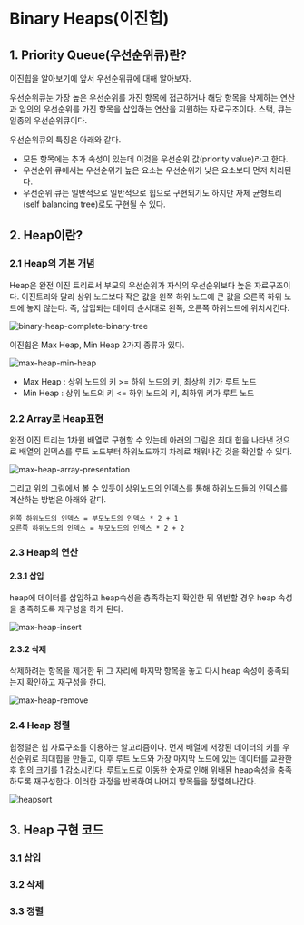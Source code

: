 # Binary Heaps(이진힙)

## 1. Priority Queue(우선순위큐)란?

이진힙을 알아보기에 앞서 우선순위큐에 대해 알아보자.

우선순위큐눈 가장 높은 우선순위를 가진 항목에 접근하거나 해당 항목을 삭제하는 연산과 임의의 우선순위를
가진 항목을 삽입하는 연산을 지원하는 자료구조이다. 스택, 큐는 일종의 우선순위큐이다.

우선순위큐의 특징은 아래와 같다.
- 모든 항목에는 추가 속성이 있는데 이것을 우선순위 값(priority value)라고 한다.
- 우선순위 큐에서는 우선순위가 높은 요소는 우선순위가 낮은 요소보다 먼저 처리된다.
- 우선순위 큐는 일반적으로 일반적으로 힙으로 구현되기도 하지만 자체 균형트리(self balancing tree)로도
구현될 수 있다.

## 2. Heap이란?

### 2.1 Heap의 기본 개념

Heap은 완전 이진 트리로서 부모의 우선순위가 자식의 우선순위보다 높은 자료구조이다. 이진트리와 달리 상위 노드보다 작은 값을 왼쪽 하위 노드에 큰 값을 오른쪽 하위 노드에 놓지 않는다. 즉, 삽입되는 데이터 순서대로 왼쪽, 오른쪽 하위노드에 위치시킨다.

![binary-heap-complete-binary-tree](https://github.com/walbatrossw/java-data-structures/blob/master/ch10-binary-heaps/img/binary-heap-complete-binary-tree.gif?raw=true)

이진힙은 Max Heap, Min Heap 2가지 종류가 있다.

![max-heap-min-heap](https://github.com/walbatrossw/java-data-structures/blob/master/ch10-binary-heaps/img/max-heap-min-heap.png?raw=true)

- Max Heap : 상위 노드의 키 >= 하위 노드의 키, 최상위 키가 루트 노드
- Min Heap : 상위 노드의 키 <= 하위 노드의 키, 최하위 키가 루트 노드

### 2.2 Array로 Heap표현

완전 이진 트리는 1차원 배열로 구현할 수 있는데 아래의 그림은 최대 힙을 나타낸 것으로 배열의 인덱스를 루트 노드부터 하위노드까지 차례로 채워나간 것을 확인할 수 있다.

![max-heap-array-presentation](https://github.com/walbatrossw/java-data-structures/blob/master/ch10-binary-heaps/img/max-heap-array-presentation.png?raw=true)

그리고 위의 그림에서 볼 수 있듯이 상위노드의 인덱스를 통해 하위노드들의 인덱스를 계산하는 방법은 아래와 같다.

```
왼쪽 하위노드의 인덱스 = 부모노드의 인덱스 * 2 + 1
오른쪽 하위노드의 인덱스 = 부모노드의 인덱스 * 2 + 2
```

### 2.3 Heap의 연산

#### 2.3.1 삽입

heap에 데이터를 삽입하고 heap속성을 충족하는지 확인한 뒤 위반할 경우 heap 속성을 충족하도록 재구성을 하게 된다.

![max-heap-insert](https://github.com/walbatrossw/java-data-structures/blob/master/ch10-binary-heaps/img/max-heap-insert.gif?raw=true)

#### 2.3.2 삭제

삭제하려는 항목을 제거한 뒤 그 자리에 마지막 항목을 놓고 다시 heap 속성이 충족되는지 확인하고 재구성을 한다.

![max-heap-remove](https://github.com/walbatrossw/java-data-structures/blob/master/ch10-binary-heaps/img/max-heap-remove.gif?raw=true)

### 2.4 Heap 정렬

힙정렬은 힙 자료구조를 이용하는 알고리즘이다. 먼저 배열에 저장된 데이터의 키를 우선순위로 최대힙을 만들고, 이후 루트 노드와 가장 마지막 노드에 있는 데이터를 교환한 후 힙의 크기를 1 감소시킨다. 루트노드로 이동한 숫자로 인해 위배된 heap속성을 충족하도록 재구성한다. 이러한 과정을 반복하여 나머지 항목들을 정렬해나간다.

![heapsort](https://github.com/walbatrossw/java-data-structures/blob/master/ch10-binary-heaps/img/max-heap-sort.gif?raw=true)

## 3. Heap 구현 코드

### 3.1 삽입

### 3.2 삭제

### 3.3 정렬
